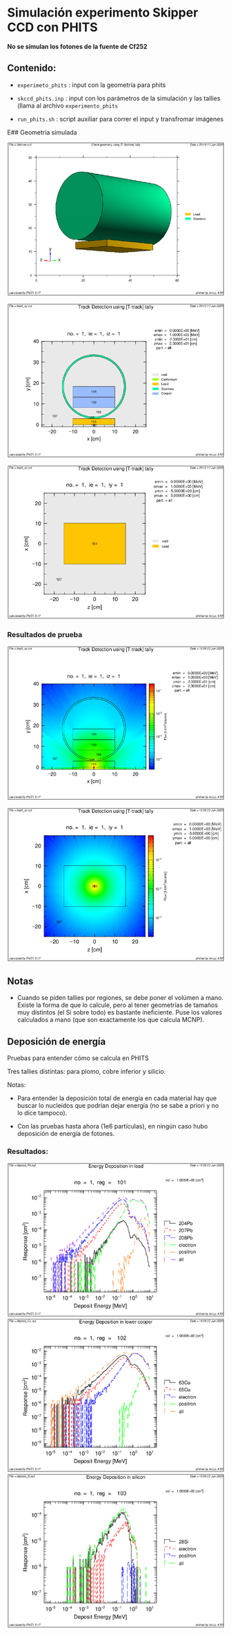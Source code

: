 # Simulación experimento Skipper CCD con PHITS

**No se simulan los fotones de la fuente de Cf252**

## Contenido:

* `experimeto_phits` : input con la geometría para phits

* `skccd_phits.inp` : input con los parámetros de la simulación y las tallies (llama al archivo `experimento_phits`

* `run_phits.sh` : script auxiliar para correr el input y transfromar imágenes


E## Geometría simulada

![Esquema 3D del experimento](3dshow.png)

![Esquema xy del experimento](track_xy_geom.png)

![Esquema xz del experimento](track_xz_geom.png)


### Resultados de prueba

![Esquema xy del experimento](track_xy.png)

![Esquema xz del experimento](track_xz.png)




## Notas

- Cuando se piden tallies por regiones, se debe poner el volúmen a mano. Existe la forma de que lo calcule, pero al tener geometrías de tamaños muy distintos (el Si sobre todo) es bastante ineficiente. Puse los valores calculados a mano (que son exactamente los que calcula MCNP).


## Deposición de energía

Pruebas para entender cómo se calcula en PHITS


Tres tallies distintas: para plomo, cobre inferior y silicio.

Notas:

- Para entender la deposición total de energía en cada material hay que buscar lo nucleídos que podrían dejar energía (no se sabe a priori y no lo dice tampoco).

- Con las pruebas hasta ahora (1e6 partículas), en ningún caso hubo deposición de energía de fotones.


### Resultados:

![Deposición de energía en plomo](deposit_Pb.png)
![Deposición de energía en cobre inferior](deposit_Cu.png)
![Deposición de energía en silicio](deposit_Si.png)
#
